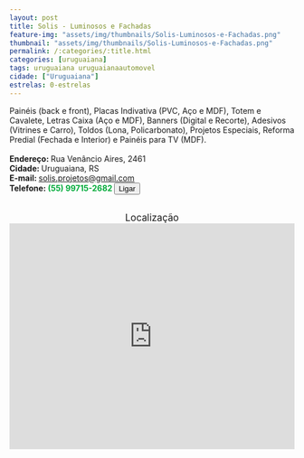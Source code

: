 ```yaml
---
layout: post
title: Solis - Luminosos e Fachadas
feature-img: "assets/img/thumbnails/Solis-Luminosos-e-Fachadas.png"
thumbnail: "assets/img/thumbnails/Solis-Luminosos-e-Fachadas.png"
permalink: /:categories/:title.html
categories: [uruguaiana]
tags: uruguaiana uruguaianaautomovel
cidade: ["Uruguaiana"]
estrelas: 0-estrelas
---
```

Painéis (back e front), Placas Indivativa (PVC, Aço e MDF), Totem e Cavalete, Letras Caixa (Aço e MDF), Banners (Digital e Recorte), Adesivos (Vitrines e Carro), Toldos (Lona, Policarbonato), Projetos Especiais<!-- more -->, Reforma Predial (Fechada e Interior) e Painéis para TV (MDF).<br/>
<br/>
<b>Endereço: </b>Rua Venâncio Aires, 2461 <br />
<b>Cidade: </b>Uruguaiana, RS<br />
<b>E-mail: </b>solis.projetos@gmail.com<br />
<b>Telefone: <span style="color: #00ab3a;">(55) 99715-2682</span> <a href="tel:55997152682"><button class="ligar">Ligar</button></a></b><br />
<br />
<div style="font-size: larger; text-align: center;">
Localização</div>
<iframe src="https://www.google.com/maps/embed?pb=!1m18!1m12!1m3!1d3463.557188848232!2d-57.07713928530219!3d-29.76152612513452!2m3!1f0!2f0!3f0!3m2!1i1024!2i768!4f13.1!3m3!1m2!1s0x94535b6b32e0e23d%3A0x5172bcb74bc7dbd7!2sR.+Ven%C3%A2ncio+A%C3%ADres%2C+2461+-+Centro%2C+Uruguaiana+-+RS!5e0!3m2!1spt-BR!2sbr!4v1523214606096" width="100%" height="400" frameborder="0" style="border:0" allowfullscreen></iframe>
